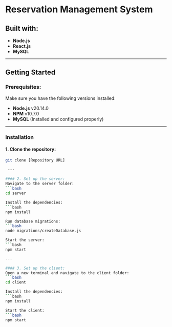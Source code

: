 # Reservation Management System

## Built with:
- **Node.js**
- **React.js**
- **MySQL**

---

## Getting Started

### Prerequisites:
Make sure you have the following versions installed:

- **Node.js** v20.14.0
- **NPM** v10.7.0
- **MySQL** (Installed and configured properly)

---

### Installation

#### 1. Clone the repository:
```bash
git clone [Repository URL]

 ---
 
#### 2. Set up the server:
Navigate to the server folder:
```bash
cd server

Install the dependencies:
```bash
npm install

Run database migrations:
```bash
node migrations/createDatabase.js

Start the server:
```bash
npm start

---

#### 3. Set up the client:
Open a new terminal and navigate to the client folder:
```bash
cd client

Install the dependencies:
```bash
npm install

Start the client:
```bash
npm start
